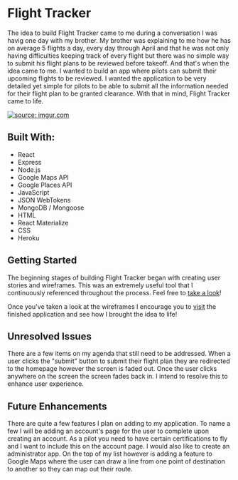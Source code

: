 # Flight Tracker

The idea to build Flight Tracker came to me during a conversation I was havig one day with my brother. My brother was explaining to me how he has on average 5 flights a day, every day through April and that he was not only having difficulties keeping track of every flight but there was no simple way to submit his flight plans to be reviewed before takeoff. And that's when the idea came to me. I wanted to build an app where pilots can submit their upcoming flights to be reviewed. I wanted the application to be very detailed yet simple for pilots to be able to submit all the information needed for their flight plan to be granted clearance. With that in mind, Flight Tracker came to life.

<a href="https://imgur.com/umi84B3"><img src="https://i.imgur.com/umi84B3.png" title="source: imgur.com" /></a>


## Built With:
* React
* Express
* Node.js
* Google Maps API
* Google Places API
* JavaScript
* JSON WebTokens
* MongoDB / Mongoose
* HTML
* React Materialize
* CSS
* Heroku

## Getting Started

The beginning stages of building Flight Tracker began with creating user stories and wireframes. This was an extremely useful tool that I continuously referenced throughout the process. Feel free to [take a look](https://trello.com/b/1HcjNsOO/fight-planner)!

Once you've taken a look at the wireframes I encourage you to [visit](https://flight-planner.herokuapp.com/) the finished application and see how I brought the idea to life!

## Unresolved Issues

There are a few items on my agenda that still need to be addressed. When a user clicks the "submit" button to submit their flight plan they are redirected to the homepage however the screen is faded out. Once the user clicks anywhere on the screen the screen fades back in. I intend to resolve this to enhance user experience.

## Future Enhancements

There are quite a few features I plan on adding to my application. To name a few I will be adding an account's page for the user to complete upon creating an account. As a pilot you need to have certain certifications to fly and I want to include this on the account page. I would also like to create an administrator app. On the top of my list however is adding a feature to Google Maps where the user can draw a line from one point of destination to another so they can map out their route.

